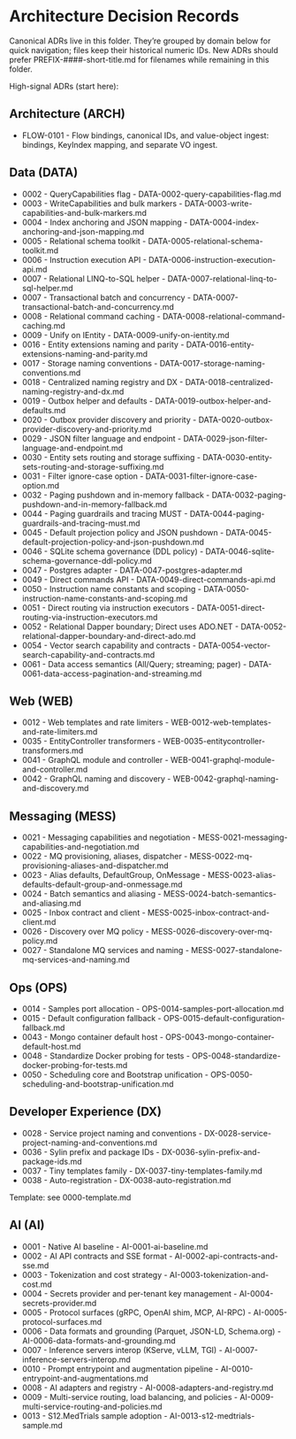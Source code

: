 # Architecture Decision Records

Canonical ADRs live in this folder. They’re grouped by domain below for quick navigation; files keep their historical numeric IDs. New ADRs should prefer PREFIX-####-short-title.md for filenames while remaining in this folder.

High-signal ADRs (start here):

## Architecture (ARCH)

- FLOW-0101 - Flow bindings, canonical IDs, and value-object ingest: bindings, KeyIndex mapping, and separate VO ingest.

## Data (DATA)

- 0002 - QueryCapabilities flag - DATA-0002-query-capabilities-flag.md
- 0003 - WriteCapabilities and bulk markers - DATA-0003-write-capabilities-and-bulk-markers.md
- 0004 - Index anchoring and JSON mapping - DATA-0004-index-anchoring-and-json-mapping.md
- 0005 - Relational schema toolkit - DATA-0005-relational-schema-toolkit.md
- 0006 - Instruction execution API - DATA-0006-instruction-execution-api.md
- 0007 - Relational LINQ-to-SQL helper - DATA-0007-relational-linq-to-sql-helper.md
- 0007 - Transactional batch and concurrency - DATA-0007-transactional-batch-and-concurrency.md
- 0008 - Relational command caching - DATA-0008-relational-command-caching.md
- 0009 - Unify on IEntity - DATA-0009-unify-on-ientity.md
- 0016 - Entity extensions naming and parity - DATA-0016-entity-extensions-naming-and-parity.md
- 0017 - Storage naming conventions - DATA-0017-storage-naming-conventions.md
- 0018 - Centralized naming registry and DX - DATA-0018-centralized-naming-registry-and-dx.md
- 0019 - Outbox helper and defaults - DATA-0019-outbox-helper-and-defaults.md
- 0020 - Outbox provider discovery and priority - DATA-0020-outbox-provider-discovery-and-priority.md
- 0029 - JSON filter language and endpoint - DATA-0029-json-filter-language-and-endpoint.md
- 0030 - Entity sets routing and storage suffixing - DATA-0030-entity-sets-routing-and-storage-suffixing.md
- 0031 - Filter ignore-case option - DATA-0031-filter-ignore-case-option.md
- 0032 - Paging pushdown and in-memory fallback - DATA-0032-paging-pushdown-and-in-memory-fallback.md
- 0044 - Paging guardrails and tracing MUST - DATA-0044-paging-guardrails-and-tracing-must.md
- 0045 - Default projection policy and JSON pushdown - DATA-0045-default-projection-policy-and-json-pushdown.md
- 0046 - SQLite schema governance (DDL policy) - DATA-0046-sqlite-schema-governance-ddl-policy.md
- 0047 - Postgres adapter - DATA-0047-postgres-adapter.md
- 0049 - Direct commands API - DATA-0049-direct-commands-api.md
- 0050 - Instruction name constants and scoping - DATA-0050-instruction-name-constants-and-scoping.md
- 0051 - Direct routing via instruction executors - DATA-0051-direct-routing-via-instruction-executors.md
- 0052 - Relational Dapper boundary; Direct uses ADO.NET - DATA-0052-relational-dapper-boundary-and-direct-ado.md
- 0054 - Vector search capability and contracts - DATA-0054-vector-search-capability-and-contracts.md
- 0061 - Data access semantics (All/Query; streaming; pager) - DATA-0061-data-access-pagination-and-streaming.md

## Web (WEB)

- 0012 - Web templates and rate limiters - WEB-0012-web-templates-and-rate-limiters.md
- 0035 - EntityController transformers - WEB-0035-entitycontroller-transformers.md
- 0041 - GraphQL module and controller - WEB-0041-graphql-module-and-controller.md
- 0042 - GraphQL naming and discovery - WEB-0042-graphql-naming-and-discovery.md

## Messaging (MESS)

- 0021 - Messaging capabilities and negotiation - MESS-0021-messaging-capabilities-and-negotiation.md
- 0022 - MQ provisioning, aliases, dispatcher - MESS-0022-mq-provisioning-aliases-and-dispatcher.md
- 0023 - Alias defaults, DefaultGroup, OnMessage - MESS-0023-alias-defaults-default-group-and-onmessage.md
- 0024 - Batch semantics and aliasing - MESS-0024-batch-semantics-and-aliasing.md
- 0025 - Inbox contract and client - MESS-0025-inbox-contract-and-client.md
- 0026 - Discovery over MQ policy - MESS-0026-discovery-over-mq-policy.md
- 0027 - Standalone MQ services and naming - MESS-0027-standalone-mq-services-and-naming.md

## Ops (OPS)

- 0014 - Samples port allocation - OPS-0014-samples-port-allocation.md
- 0015 - Default configuration fallback - OPS-0015-default-configuration-fallback.md
- 0043 - Mongo container default host - OPS-0043-mongo-container-default-host.md
- 0048 - Standardize Docker probing for tests - OPS-0048-standardize-docker-probing-for-tests.md
- 0050 - Scheduling core and Bootstrap unification - OPS-0050-scheduling-and-bootstrap-unification.md

## Developer Experience (DX)

- 0028 - Service project naming and conventions - DX-0028-service-project-naming-and-conventions.md
- 0036 - Sylin prefix and package IDs - DX-0036-sylin-prefix-and-package-ids.md
- 0037 - Tiny templates family - DX-0037-tiny-templates-family.md
- 0038 - Auto-registration - DX-0038-auto-registration.md

Template: see 0000-template.md

## AI (AI)

- 0001 - Native AI baseline - AI-0001-ai-baseline.md
- 0002 - AI API contracts and SSE format - AI-0002-api-contracts-and-sse.md
- 0003 - Tokenization and cost strategy - AI-0003-tokenization-and-cost.md
- 0004 - Secrets provider and per-tenant key management - AI-0004-secrets-provider.md
- 0005 - Protocol surfaces (gRPC, OpenAI shim, MCP, AI-RPC) - AI-0005-protocol-surfaces.md
- 0006 - Data formats and grounding (Parquet, JSON-LD, Schema.org) - AI-0006-data-formats-and-grounding.md
- 0007 - Inference servers interop (KServe, vLLM, TGI) - AI-0007-inference-servers-interop.md
- 0010 - Prompt entrypoint and augmentation pipeline - AI-0010-entrypoint-and-augmentations.md
- 0008 - AI adapters and registry - AI-0008-adapters-and-registry.md
- 0009 - Multi-service routing, load balancing, and policies - AI-0009-multi-service-routing-and-policies.md
- 0013 - S12.MedTrials sample adoption - AI-0013-s12-medtrials-sample.md
